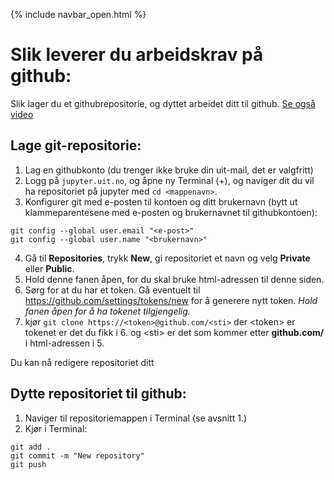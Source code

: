 {% include navbar_open.html %}
# Slik leverer du arbeidskrav på github:
Slik lager du et githubrepositorie, og dyttet arbeidet ditt til github. [Se også video](https://mediasite.uit.no/Mediasite/Play/facdd492ea4b4ceaa239fcfac56cd8941d) 

## Lage git-repositorie:
1. Lag en githubkonto (du trenger ikke bruke din uit-mail, det er valgfritt)
2. Logg på `jupyter.uit.no`, og åpne ny Terminal (+), og naviger dit du vil ha repositoriet på jupyter med `cd <mappenavn>`.
3. Konfigurer git med e-posten til kontoen og ditt brukernavn (bytt ut klammeparentesene med e-posten og brukernavnet til githubkontoen):
```
git config --global user.email "<e-post>"
git config --global user.name "<brukernavn>"
```
4. Gå til **Repositories**, trykk **New**, gi repositoriet et navn og velg **Private** eller **Public**. 
5. Hold denne fanen åpen, for du skal bruke html-adressen til denne siden.
6. Sørg for at du har et token. Gå eventuelt til https://github.com/settings/tokens/new for å generere nytt token. *Hold fanen åpen for å ha tokenet tilgjengelig.*
7. kjør `git clone https://<token>@github.com/<sti>` der \<token\> er tokenet er det du fikk i 6. og \<sti\> er det som kommer etter **github.com/**  i html-adressen i 5.

 Du kan nå redigere repositoriet ditt
 
 
## Dytte repositoriet til github:
1. Naviger til repositoriemappen i Terminal (se avsnitt 1.)
2. Kjør i Terminal:
```
git add .
git commit -m "New repository"
git push 
```
      
      
 
